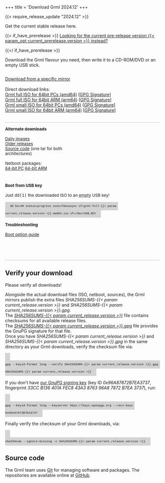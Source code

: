 +++
title = 'Download Grml 2024.12'
+++
<!-- at least: update page title -->
{{< require_release_update "2024.12" >}}

<style>
#contentbox {
    padding-left: 20px;
    padding-right: 20px;
}
.download_panel {
    float: left;
    width: 288px;
    margin-bottom: 2em;
    margin-top: 1em;
    font-size: 10pt;
}
.download_panel>div {
    margin-right: 20px;
}
#download_panel4 {
    width: auto;
}
.largebutton {
    width: 100%;
    background: #FFDA62;
    height: 90px;
    border: 1px solid gray;
    -moz-border-radius:3px;
    -webkit-border-radius:3px;
    -o-border-radius:3px;
    border-radius:3px;
    margin-bottom: 0.5em;
    font-size: 15pt;
    font-weight: bold;
    display: block;
    text-align: center;
    color: black;
    text-decoration: none;
}
.largebutton:hover {
    background: #FFA862;
}
.download_relinfo {
    font-size: 10pt;
    margin-top: 0.8em;
    }
.download_group {
    border-bottom: 1px dotted gray;
    overflow: auto;
}
.hide {
    display: none;
}
.keyboard {
    background-color: lightgrey;
    color: #111;
    font-family: "Ubuntu Mono", Consolas, Monaco, Courier, monospace;
    font-size: 70%;
    line-height: 1.5rem;
    padding: .5rem 1rem;
    text-align: left;
    text-shadow: none;
}

</style>

<p>Get the current stable release here.<br />

{{< if_have_prerelease >}}
<a href="prerelease/">Looking for the current pre-release version {{< param_opt current_prerelease.version >}} instead?</a></p>
{{</ if_have_prerelease >}}

<p>Download the Grml flavour you need, then write it to a CD-ROM/DVD or an empty USB stick.</p>

<div class="download_group" id="download_group1_noscript">
<div id="download_panel1_noscript">
<p>
  <a href="/download/mirrors/">Download from a specific mirror</a><br/>
  <br/>
  Direct download links:<br/>
  <a href="https://download.grml.org/grml-full-{{< param current_release.version >}}-amd64.iso">Grml full ISO for 64bit PCs (amd64)</a> [<a href="https://download.grml.org/grml-full-{{< param_opt current_release.version >}}-amd64.iso.asc">GPG Signature</a>]<br/>
  <a href="https://download.grml.org/grml-full-{{< param current_release.version >}}-arm64.iso">Grml full ISO for 64bit ARM (arm64)</a> [<a href="https://download.grml.org/grml-full-{{< param_opt current_release.version >}}-arm64.iso.asc">GPG Signature</a>]<br/>
  <a href="https://download.grml.org/grml-small-{{< param current_release.version >}}-amd64.iso">Grml small ISO for 64bit PCs (amd64)</a> [<a href="https://download.grml.org/grml-small-{{< param_opt current_release.version >}}-amd64.iso.asc">GPG Signature</a>]<br/>
  <a href="https://download.grml.org/grml-small-{{< param current_release.version >}}-arm64.iso">Grml small ISO for 64bit ARM (arm64)</a> [<a href="https://download.grml.org/grml-small-{{< param_opt current_release.version >}}-arm64.iso.asc">GPG Signature</a>]<br/>
  <br/>
</p>
</div>
</div>

<div class="download_group" id="download_group1" style="display:none;">
<form id="download_form" onsubmit="return false;">
<input type="hidden" name="version" value="{{< param current_release.version >}}"/>
<div class="download_panel" id="download_panel1">
<div>

  <h2>Size</h2>

  <input type="radio" id="flavour_full" name="flavour" value="full" checked />
  <label for="flavour_full">full (~900MB)</label>
  &nbsp;
  <input type="radio" id="flavour_small" name="flavour" value="small" />
  <label for="flavour_small">small (~495MB)</label>

  <br />

  <h2>Architecture</h2>
  <input type="radio" id="arch_amd64" name="arch" value="amd64" checked />
  <label for="arch_amd64">64-bit PC (amd64)</label>
  &nbsp;
  <input type="radio" id="arch_arm64" name="arch" value="arm64" />
  <label for="arch_arm64">ARM (arm64)</label>

  <br />
  <br />
  <br />
  <br />
  <br />

  <div style="font-size: 14pt;">
    <p><a href="/changelogs/README-grml-{{< param current_release.version >}}/">Release Notes</a></p>
  </div>

</div>
</form>
</div>

<div class="download_panel" id="download_panel2">
<div>
    <a id="download_link_mirror" class="largebutton">Download Now</a><br />
    <a id="download_link_signature">Get GPG Signature</a><br />
    <a href="/download/mirrors/">Download from a specific mirror</a><br/>
</div>
</div>

<script>
function update_links() {
    var formData = new FormData(document.getElementById('download_form'));
    var current_version = formData.get('version');
    var arch = formData.get('arch');
    var flavour = formData.get('flavour');
    var product = 'grml';
    var iso = product + '-' + flavour + '-' + current_version + '-' + arch + '.iso';
    var mirror_url = "https://download.grml.org/";
    document.getElementById('download_link_mirror').href = mirror_url + iso;
    document.getElementById('download_link_mirror').innerHTML = '<br />Download Now<div class="download_relinfo">' + product + '-' + flavour + ' ' + current_version + ' ' + arch + '</div>';
    document.getElementById('download_link_signature').href = mirror_url + iso + '.asc';
}

// hook update function
document.querySelectorAll('#download_form input').forEach(function (elem) {
  elem.onchange = update_links;
});
// force initial link href set
update_links();
document.getElementById('download_group1').style.display = '';
document.getElementById('download_group1_noscript').style.display = 'none';
</script>
</div>

<div class="download_group" id="download_group2">

<div class="download_panel" id="download_panel3">
<div>
  <b>Alternate downloads</b><br /><br />
  <a href="https://daily.grml.org/">Daily images</a><br />
  <a href="https://download.grml.org/">Older releases</a><br />
  <a href="https://download.grml.org/grml-{{< param current_release.version >}}-sources.tar">Source code</a> (one tar for both architectures)<br />
  <br/>
  Netboot packages:<br/>
  <a href="https://download.grml.org/grml-full-{{< param current_release.version >}}-amd64-netboot.tar">64-bit PC</a>
  <a href="https://download.grml.org/grml-full-{{< param current_release.version >}}-arm64-netboot.tar">64-bit ARM</a>
</div>
</div>

<div class="download_panel" id="download_panel4">
<div>
  <b>Boot from USB key</b><br />
  <br />
  Just <kbd>dd(1)</kbd> the downloaded ISO to an <abbr title="Any existing data will be overwritten by the dd command!">empty</abbr> USB key!<br /><br />
  <code class="keyboard">dd bs=4M status=progress conv=fdatasync if=grml-full-{{< param current_release.version >}}-amd64.iso of=/dev/USB_KEY</code>
  <br /><br />
  <b>Troubleshooting</b><br /><br />
  <a href="https://git.grml.org/f/grml-live/templates/GRML/grml-cheatcodes.txt">Boot option guide</a>
  <br />
  <br />
  <br />
  <br />

</div>
</div>

</div>

<h2>Verify your download</h2>

<p>Please verify all downloads!</p>

<p>Alongside the actual download files (ISO, netboot, sources), the Grml mirrors publish the extra files <em>SHA256SUMS-{{< param current_release.version >}}</em> and <em>SHA256SUMS-{{< param current_release.version >}}.gpg</em>.<br />
The <em><a href="https://download.grml.org/SHA256SUMS-{{< param current_release.version >}}">SHA256SUMS-{{< param current_release.version >}}</a></em> file contains checksums for all available release files.<br />
The <em><a href="https://download.grml.org/SHA256SUMS-{{< param current_release.version >}}.gpg">SHA256SUMS-{{< param current_release.version >}}.gpg</a></em> file provides the GnuPG signature for that file.<br />
Once you have <em>SHA256SUMS-{{< param current_release.version >}}</em> and <em>SHA256SUMS-{{< param current_release.version >}}.gpg</em> in the same directory as your Grml downloads, verify the checksum file via:</p>

<code class="keyboard">
gpg --keyid-format long --verify SHA256SUMS-{{< param current_release.version >}}.gpg SHA256SUMS-{{< param current_release.version >}}
</code>

<p>If you don't have <a href="/download/gnupg-michael-prokop.txt">our GnuPG signing key</a>
(key ID <em>0x96A87872B7EA3737</em>, fingerprint <em>33CC B136 401A FEC8 43A3  8763 96A8 7872 B7EA 3737</em>), run:</p>

<code class="keyboard">
gpg --keyid-format long --keyserver hkps://keys.openpgp.org --recv-keys 0x96A87872B7EA3737
</code>

<p>Finally verify the checksum of your Grml downloads, via:</p>

<code class="keyboard">
sha256sum --ignore-missing -c SHA256SUMS-{{< param current_release.version >}}
</code>

<h2>Source code</h2>

<p>The Grml team uses <a href="https://git-scm.com/">Git</a> for managing software and packages.
The repositories are available online at <a href="https://github.com/grml/">GitHub</a>.</p>

